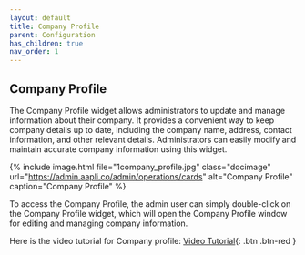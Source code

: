 ```yaml
---
layout: default
title: Company Profile
parent: Configuration
has_children: true
nav_order: 1
---
```


## Company Profile

The Company Profile widget allows administrators to update and manage information about their company. It provides a convenient way to keep company details up to date, including the company name, address, contact information, and other relevant details. Administrators can easily modify and maintain accurate company information using this widget.

{% include image.html file="1company_profile.jpg" class="docimage" url="https://admin.aapli.co/admin/operations/cards" alt="Company Profile" caption="Company Profile" %}

To access the Company Profile, the admin user can simply double-click on the Company Profile widget, which will open the Company Profile window for editing and managing company information.

Here is the video tutorial for Company profile: [Video Tutorial](https://youtu.be/o3CPcNlUoL0){: .btn .btn-red }